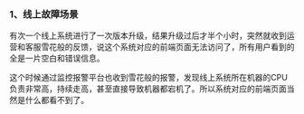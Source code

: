 ### 1、线上故障场景

有次一个线上系统进行了一次版本升级，结果升级过后才半个小时，突然就收到运营和客服雪花般的反馈，说这个系统对应的前端页面无法访问了，所有用户看到的全是一片空白和错误信息。

这个时候通过监控报警平台也收到雪花般的报警，发现线上系统所在机器的CPU负责非常高，持续走高，甚至直接导致机器都宕机了。所以系统对应的前端页面当然是什么都看不到了。